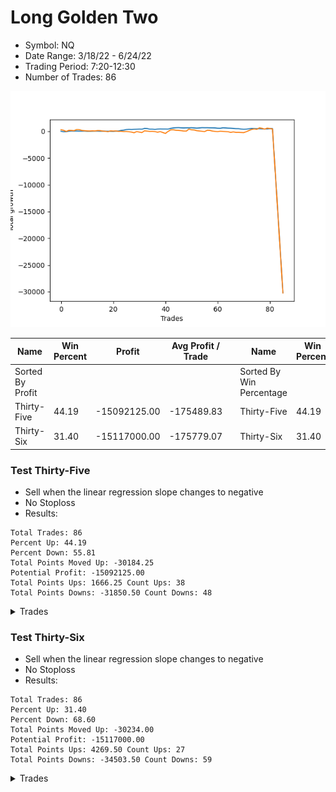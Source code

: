 # Long Golden Two 
- Symbol: NQ
- Date Range: 3/18/22 - 6/24/22
- Trading Period: 7:20-12:30
- Number of Trades: 86

![Plot](LongGoldenTwoNQ.png)

| Name | Win Percent | Profit | Avg Profit / Trade |     | Name | Win Percent | Profit | Avg Profit / Trade |
| ---- | ----------- | ------ | ------------------ | --- | ---- | ----------- | ------ | ------------------ |
| Sorted By <br> Profit | | | | | Sorted By <br> Win Percentage ||||
| Thirty-Five | 44.19 | -15092125.00 | -175489.83 |     | Thirty-Five | 44.19 | -15092125.00 | -175489.83 |
| Thirty-Six | 31.40 | -15117000.00 | -175779.07 |     | Thirty-Six | 31.40 | -15117000.00 | -175779.07 |

### Test Thirty-Five
* Sell when the linear regression slope changes to negative
* No Stoploss
* Results:
```
Total Trades: 86
Percent Up: 44.19
Percent Down: 55.81
Total Points Moved Up: -30184.25
Potential Profit: -15092125.00
Total Points Ups: 1666.25 Count Ups: 38
Total Points Downs: -31850.50 Count Downs: 48
```

<details><summary>Trades</summary>

<code>In: 2022-03-18 06:46:00		Out: 2022-03-18 06:56:05		Total Position Time: 10:05		Total Move Up: 27.00		Total to Date: 27.00</code> <br />
<code>In: 2022-03-21 06:46:00		Out: 2022-03-21 07:01:05		Total Position Time: 15:05		Total Move Up: -105.50		Total to Date: -78.50</code> <br />
<code>In: 2022-03-21 08:34:00		Out: 2022-03-21 08:46:05		Total Position Time: 12:05		Total Move Up: 13.00		Total to Date: -65.50</code> <br />
<code>In: 2022-03-22 06:46:00		Out: 2022-03-22 07:13:05		Total Position Time: 27:05		Total Move Up: 100.00		Total to Date: 34.50</code> <br />
<code>In: 2022-03-23 07:12:00		Out: 2022-03-23 07:23:05		Total Position Time: 11:05		Total Move Up: 34.50		Total to Date: 69.00</code> <br />
<code>In: 2022-03-24 06:46:00		Out: 2022-03-24 06:48:05		Total Position Time: 02:05		Total Move Up: -15.75		Total to Date: 53.25</code> <br />
<code>In: 2022-03-24 07:57:00		Out: 2022-03-24 08:10:05		Total Position Time: 13:05		Total Move Up: 14.25		Total to Date: 67.50</code> <br />
<code>In: 2022-03-25 06:56:00		Out: 2022-03-25 07:16:05		Total Position Time: 20:05		Total Move Up: -25.75		Total to Date: 41.75</code> <br />
<code>In: 2022-03-25 07:39:00		Out: 2022-03-25 07:46:05		Total Position Time: 07:05		Total Move Up: 2.75		Total to Date: 44.50</code> <br />
<code>In: 2022-03-28 06:46:00		Out: 2022-03-28 06:53:05		Total Position Time: 07:05		Total Move Up: 16.50		Total to Date: 61.00</code> <br />
<code>In: 2022-03-28 08:01:00		Out: 2022-03-28 08:03:05		Total Position Time: 02:05		Total Move Up: -40.50		Total to Date: 20.50</code> <br />
<code>In: 2022-03-28 08:15:00		Out: 2022-03-28 08:21:05		Total Position Time: 06:05		Total Move Up: -0.75		Total to Date: 19.75</code> <br />
<code>In: 2022-03-28 11:53:00		Out: 2022-03-28 12:05:05		Total Position Time: 12:05		Total Move Up: 17.25		Total to Date: 37.00</code> <br />
<code>In: 2022-03-29 09:07:00		Out: 2022-03-29 09:18:05		Total Position Time: 11:05		Total Move Up: 20.75		Total to Date: 57.75</code> <br />
<code>In: 2022-03-29 10:54:00		Out: 2022-03-29 10:57:05		Total Position Time: 03:05		Total Move Up: -2.75		Total to Date: 55.00</code> <br />
<code>In: 2022-03-30 06:51:00		Out: 2022-03-30 06:54:05		Total Position Time: 03:05		Total Move Up: -27.00		Total to Date: 28.00</code> <br />
<code>In: 2022-03-30 07:14:00		Out: 2022-03-30 07:22:05		Total Position Time: 08:05		Total Move Up: 11.75		Total to Date: 39.75</code> <br />
<code>In: 2022-03-31 07:37:00		Out: 2022-03-31 07:43:05		Total Position Time: 06:05		Total Move Up: -8.00		Total to Date: 31.75</code> <br />
<code>In: 2022-04-01 08:06:00		Out: 2022-04-01 08:11:05		Total Position Time: 05:05		Total Move Up: -1.75		Total to Date: 30.00</code> <br />
<code>In: 2022-04-04 06:46:00		Out: 2022-04-04 06:49:05		Total Position Time: 03:05		Total Move Up: -7.25		Total to Date: 22.75</code> <br />
<code>In: 2022-04-06 12:22:00		Out: 2022-04-06 12:31:00		Total Position Time: 09:00		Total Move Up: -31.25		Total to Date: -8.50</code> <br />
<code>In: 2022-04-07 06:46:00		Out: 2022-04-07 07:05:05		Total Position Time: 19:05		Total Move Up: 56.75		Total to Date: 48.25</code> <br />
<code>In: 2022-04-07 06:56:00		Out: 2022-04-07 07:05:05		Total Position Time: 09:05		Total Move Up: 14.75		Total to Date: 63.00</code> <br />
<code>In: 2022-04-08 07:50:00		Out: 2022-04-08 08:06:05		Total Position Time: 16:05		Total Move Up: 114.75		Total to Date: 177.75</code> <br />
<code>In: 2022-04-08 07:54:00		Out: 2022-04-08 08:06:05		Total Position Time: 12:05		Total Move Up: 41.50		Total to Date: 219.25</code> <br />
<code>In: 2022-04-08 07:50:00		Out: 2022-04-08 08:06:05		Total Position Time: 16:05		Total Move Up: 114.75		Total to Date: 334.00</code> <br />
<code>In: 2022-04-08 07:54:00		Out: 2022-04-08 08:06:05		Total Position Time: 12:05		Total Move Up: 41.50		Total to Date: 375.50</code> <br />
<code>In: 2022-04-11 06:49:00		Out: 2022-04-11 06:53:05		Total Position Time: 04:05		Total Move Up: -24.75		Total to Date: 350.75</code> <br />
<code>In: 2022-04-12 06:48:00		Out: 2022-04-12 06:58:05		Total Position Time: 10:05		Total Move Up: 33.75		Total to Date: 384.50</code> <br />
<code>In: 2022-04-13 06:46:00		Out: 2022-04-13 06:54:05		Total Position Time: 08:05		Total Move Up: 18.25		Total to Date: 402.75</code> <br />
<code>In: 2022-04-18 07:15:00		Out: 2022-04-18 07:32:05		Total Position Time: 17:05		Total Move Up: 30.25		Total to Date: 433.00</code> <br />
<code>In: 2022-04-18 11:52:00		Out: 2022-04-18 11:57:05		Total Position Time: 05:05		Total Move Up: -18.00		Total to Date: 415.00</code> <br />
<code>In: 2022-04-19 06:46:00		Out: 2022-04-19 07:07:05		Total Position Time: 21:05		Total Move Up: 139.00		Total to Date: 554.00</code> <br />
<code>In: 2022-04-21 06:46:00		Out: 2022-04-21 06:55:05		Total Position Time: 09:05		Total Move Up: -22.25		Total to Date: 531.75</code> <br />
<code>In: 2022-04-22 07:11:00		Out: 2022-04-22 07:31:05		Total Position Time: 20:05		Total Move Up: -111.50		Total to Date: 420.25</code> <br />
<code>In: 2022-04-25 06:46:00		Out: 2022-04-25 07:00:05		Total Position Time: 14:05		Total Move Up: -0.25		Total to Date: 420.00</code> <br />
<code>In: 2022-04-25 06:57:00		Out: 2022-04-25 07:00:05		Total Position Time: 03:05		Total Move Up: -55.25		Total to Date: 364.75</code> <br />
<code>In: 2022-04-25 07:27:00		Out: 2022-04-25 07:37:05		Total Position Time: 10:05		Total Move Up: 73.50		Total to Date: 438.25</code> <br />
<code>In: 2022-04-25 09:41:00		Out: 2022-04-25 09:49:05		Total Position Time: 08:05		Total Move Up: 20.75		Total to Date: 459.00</code> <br />
<code>In: 2022-04-27 06:46:00		Out: 2022-04-27 06:54:05		Total Position Time: 08:05		Total Move Up: -11.00		Total to Date: 448.00</code> <br />
<code>In: 2022-04-27 09:24:00		Out: 2022-04-27 09:34:05		Total Position Time: 10:05		Total Move Up: -2.00		Total to Date: 446.00</code> <br />
<code>In: 2022-04-28 08:45:00		Out: 2022-04-28 08:51:05		Total Position Time: 06:05		Total Move Up: -15.50		Total to Date: 430.50</code> <br />
<code>In: 2022-04-28 09:18:00		Out: 2022-04-28 09:52:05		Total Position Time: 34:05		Total Move Up: 125.25		Total to Date: 555.75</code> <br />
<code>In: 2022-04-29 06:46:00		Out: 2022-04-29 07:03:05		Total Position Time: 17:05		Total Move Up: 81.00		Total to Date: 636.75</code> <br />
<code>In: 2022-04-29 06:52:00		Out: 2022-04-29 07:03:05		Total Position Time: 11:05		Total Move Up: 42.75		Total to Date: 679.50</code> <br />
<code>In: 2022-05-02 06:46:00		Out: 2022-05-02 06:52:05		Total Position Time: 06:05		Total Move Up: 19.00		Total to Date: 698.50</code> <br />
<code>In: 2022-05-02 09:33:00		Out: 2022-05-02 09:40:05		Total Position Time: 07:05		Total Move Up: -37.75		Total to Date: 660.75</code> <br />
<code>In: 2022-05-03 07:00:00		Out: 2022-05-03 07:08:05		Total Position Time: 08:05		Total Move Up: -17.50		Total to Date: 643.25</code> <br />
<code>In: 2022-05-03 08:11:00		Out: 2022-05-03 08:15:05		Total Position Time: 04:05		Total Move Up: 19.75		Total to Date: 663.00</code> <br />
<code>In: 2022-05-04 10:07:00		Out: 2022-05-04 10:28:05		Total Position Time: 21:05		Total Move Up: -8.00		Total to Date: 655.00</code> <br />
<code>In: 2022-05-06 07:22:00		Out: 2022-05-06 07:26:05		Total Position Time: 04:05		Total Move Up: 27.00		Total to Date: 682.00</code> <br />
<code>In: 2022-05-09 06:46:00		Out: 2022-05-09 06:58:05		Total Position Time: 12:05		Total Move Up: -40.25		Total to Date: 641.75</code> <br />
<code>In: 2022-05-10 07:10:00		Out: 2022-05-10 07:24:05		Total Position Time: 14:05		Total Move Up: -35.75		Total to Date: 606.00</code> <br />
<code>In: 2022-05-10 11:39:00		Out: 2022-05-10 11:42:05		Total Position Time: 03:05		Total Move Up: 35.00		Total to Date: 641.00</code> <br />
<code>In: 2022-05-11 06:46:00		Out: 2022-05-11 06:56:05		Total Position Time: 10:05		Total Move Up: 49.50		Total to Date: 690.50</code> <br />
<code>In: 2022-05-12 06:50:00		Out: 2022-05-12 06:53:05		Total Position Time: 03:05		Total Move Up: -13.25		Total to Date: 677.25</code> <br />
<code>In: 2022-05-13 06:46:00		Out: 2022-05-13 06:50:05		Total Position Time: 04:05		Total Move Up: 3.50		Total to Date: 680.75</code> <br />
<code>In: 2022-05-16 06:46:00		Out: 2022-05-16 07:01:05		Total Position Time: 15:05		Total Move Up: -22.00		Total to Date: 658.75</code> <br />
<code>In: 2022-05-16 07:17:00		Out: 2022-05-16 07:20:05		Total Position Time: 03:05		Total Move Up: 0.50		Total to Date: 659.25</code> <br />
<code>In: 2022-05-16 10:41:00		Out: 2022-05-16 10:43:05		Total Position Time: 02:05		Total Move Up: -14.75		Total to Date: 644.50</code> <br />
<code>In: 2022-05-17 06:46:00		Out: 2022-05-17 07:00:05		Total Position Time: 14:05		Total Move Up: -58.25		Total to Date: 586.25</code> <br />
<code>In: 2022-05-17 09:45:00		Out: 2022-05-17 09:49:05		Total Position Time: 04:05		Total Move Up: -10.25		Total to Date: 576.00</code> <br />
<code>In: 2022-05-19 06:46:00		Out: 2022-05-19 07:08:05		Total Position Time: 22:05		Total Move Up: 90.25		Total to Date: 666.25</code> <br />
<code>In: 2022-05-19 07:08:00		Out: 2022-05-19 07:14:05		Total Position Time: 06:05		Total Move Up: -24.25		Total to Date: 642.00</code> <br />
<code>In: 2022-05-20 06:46:00		Out: 2022-05-20 06:48:05		Total Position Time: 02:05		Total Move Up: -39.00		Total to Date: 603.00</code> <br />
<code>In: 2022-05-23 06:46:00		Out: 2022-05-23 06:55:05		Total Position Time: 09:05		Total Move Up: -16.00		Total to Date: 587.00</code> <br />
<code>In: 2022-05-23 07:45:00		Out: 2022-05-23 07:52:05		Total Position Time: 07:05		Total Move Up: -35.00		Total to Date: 552.00</code> <br />
<code>In: 2022-05-24 09:29:00		Out: 2022-05-24 09:33:05		Total Position Time: 04:05		Total Move Up: -37.25		Total to Date: 514.75</code> <br />
<code>In: 2022-05-24 10:45:00		Out: 2022-05-24 10:49:05		Total Position Time: 04:05		Total Move Up: -4.25		Total to Date: 510.50</code> <br />
<code>In: 2022-05-25 06:46:00		Out: 2022-05-25 07:07:05		Total Position Time: 21:05		Total Move Up: -70.75		Total to Date: 439.75</code> <br />
<code>In: 2022-05-25 06:58:00		Out: 2022-05-25 07:07:05		Total Position Time: 09:05		Total Move Up: -44.75		Total to Date: 395.00</code> <br />
<code>In: 2022-05-25 07:16:00		Out: 2022-05-25 07:26:05		Total Position Time: 10:05		Total Move Up: 26.50		Total to Date: 421.50</code> <br />
<code>In: 2022-05-26 06:46:00		Out: 2022-05-26 07:05:05		Total Position Time: 19:05		Total Move Up: 69.50		Total to Date: 491.00</code> <br />
<code>In: 2022-05-27 06:46:00		Out: 2022-05-27 07:01:05		Total Position Time: 15:05		Total Move Up: 49.00		Total to Date: 540.00</code> <br />
<code>In: 2022-05-31 07:45:00		Out: 2022-05-31 07:50:05		Total Position Time: 05:05		Total Move Up: -26.00		Total to Date: 514.00</code> <br />
<code>In: 2022-06-01 06:46:00		Out: 2022-06-01 06:48:05		Total Position Time: 02:05		Total Move Up: -15.00		Total to Date: 499.00</code> <br />
<code>In: 2022-06-02 06:46:00		Out: 2022-06-02 06:53:05		Total Position Time: 07:05		Total Move Up: -0.25		Total to Date: 498.75</code> <br />
<code>In: 2022-06-03 07:03:00		Out: 2022-06-03 07:06:05		Total Position Time: 03:05		Total Move Up: -39.25		Total to Date: 459.50</code> <br />
<code>In: 2022-06-06 07:06:00		Out: 2022-06-06 07:12:05		Total Position Time: 06:05		Total Move Up: -6.00		Total to Date: 453.50</code> <br />
<code>In: 2022-06-07 06:46:00		Out: 2022-06-07 06:49:05		Total Position Time: 03:05		Total Move Up: -2.25		Total to Date: 451.25</code> <br />
<code>In: 2022-06-08 06:46:00		Out: 2022-06-08 07:00:05		Total Position Time: 14:05		Total Move Up: 60.50		Total to Date: 511.75</code> <br />
<code>In: 2022-06-09 06:53:00		Out: 2022-06-09 06:59:05		Total Position Time: 06:05		Total Move Up: 10.00		Total to Date: 521.75</code> <br />
<code>In: 2022-06-14 07:06:00		Out: 2022-06-14 07:27:05		Total Position Time: 21:05		Total Move Up: -7609.00		Total to Date: -7087.25</code> <br />
<code>In: 2022-06-14 10:22:00		Out: 2022-06-14 10:27:05		Total Position Time: 05:05		Total Move Up: -7650.75		Total to Date: -14738.00</code> <br />
<code>In: 2022-06-15 06:46:00		Out: 2022-06-15 06:49:05		Total Position Time: 03:05		Total Move Up: -7717.25		Total to Date: -22455.25</code> <br />
<code>In: 2022-06-15 09:10:00		Out: 2022-06-15 09:13:05		Total Position Time: 03:05		Total Move Up: -7729.00		Total to Date: -30184.25</code> <br />


</details>

### Test Thirty-Six
* Sell when the linear regression slope changes to negative
* No Stoploss
* Results:
```
Total Trades: 86
Percent Up: 31.40
Percent Down: 68.60
Total Points Moved Up: -30234.00
Potential Profit: -15117000.00
Total Points Ups: 4269.50 Count Ups: 27
Total Points Downs: -34503.50 Count Downs: 59
```

<details><summary>Trades</summary>

<code>In: 2022-03-18 06:46:00		Out: 2022-03-18 12:31:00		Total Position Time: 345:00		Total Move Up: 301.00		Total to Date: 301.00</code> <br />
<code>In: 2022-03-21 06:46:00		Out: 2022-03-21 06:55:05		Total Position Time: 09:05		Total Move Up: -105.75		Total to Date: 195.25</code> <br />
<code>In: 2022-03-21 08:34:00		Out: 2022-03-21 10:18:05		Total Position Time: 104:05		Total Move Up: -203.50		Total to Date: -8.25</code> <br />
<code>In: 2022-03-22 06:46:00		Out: 2022-03-22 12:31:00		Total Position Time: 345:00		Total Move Up: 197.25		Total to Date: 189.00</code> <br />
<code>In: 2022-03-23 07:12:00		Out: 2022-03-23 11:36:05		Total Position Time: 264:05		Total Move Up: -15.25		Total to Date: 173.75</code> <br />
<code>In: 2022-03-24 06:46:00		Out: 2022-03-24 07:22:05		Total Position Time: 36:05		Total Move Up: -44.25		Total to Date: 129.50</code> <br />
<code>In: 2022-03-24 07:57:00		Out: 2022-03-24 12:31:00		Total Position Time: 274:00		Total Move Up: 203.75		Total to Date: 333.25</code> <br />
<code>In: 2022-03-25 06:56:00		Out: 2022-03-25 06:58:05		Total Position Time: 02:05		Total Move Up: -21.25		Total to Date: 312.00</code> <br />
<code>In: 2022-03-25 07:39:00		Out: 2022-03-25 08:14:05		Total Position Time: 35:05		Total Move Up: -140.50		Total to Date: 171.50</code> <br />
<code>In: 2022-03-28 06:46:00		Out: 2022-03-28 07:26:05		Total Position Time: 40:05		Total Move Up: -43.75		Total to Date: 127.75</code> <br />
<code>In: 2022-03-28 08:01:00		Out: 2022-03-28 08:11:05		Total Position Time: 10:05		Total Move Up: -38.25		Total to Date: 89.50</code> <br />
<code>In: 2022-03-28 08:15:00		Out: 2022-03-28 08:30:05		Total Position Time: 15:05		Total Move Up: -23.25		Total to Date: 66.25</code> <br />
<code>In: 2022-03-28 11:53:00		Out: 2022-03-28 12:31:00		Total Position Time: 38:00		Total Move Up: 40.50		Total to Date: 106.75</code> <br />
<code>In: 2022-03-29 09:07:00		Out: 2022-03-29 09:42:05		Total Position Time: 35:05		Total Move Up: -25.50		Total to Date: 81.25</code> <br />
<code>In: 2022-03-29 10:54:00		Out: 2022-03-29 12:31:00		Total Position Time: 97:00		Total Move Up: 70.75		Total to Date: 152.00</code> <br />
<code>In: 2022-03-30 06:51:00		Out: 2022-03-30 07:12:05		Total Position Time: 21:05		Total Move Up: -11.50		Total to Date: 140.50</code> <br />
<code>In: 2022-03-30 07:14:00		Out: 2022-03-30 08:13:05		Total Position Time: 59:05		Total Move Up: -83.50		Total to Date: 57.00</code> <br />
<code>In: 2022-03-31 07:37:00		Out: 2022-03-31 09:41:05		Total Position Time: 124:05		Total Move Up: -46.75		Total to Date: 10.25</code> <br />
<code>In: 2022-04-01 08:06:00		Out: 2022-04-01 08:31:05		Total Position Time: 25:05		Total Move Up: -67.25		Total to Date: -57.00</code> <br />
<code>In: 2022-04-04 06:46:00		Out: 2022-04-04 12:31:00		Total Position Time: 345:00		Total Move Up: 147.75		Total to Date: 90.75</code> <br />
<code>In: 2022-04-06 12:22:00		Out: 2022-04-06 12:31:00		Total Position Time: 09:00		Total Move Up: -31.25		Total to Date: 59.50</code> <br />
<code>In: 2022-04-07 06:46:00		Out: 2022-04-07 06:52:05		Total Position Time: 06:05		Total Move Up: 18.00		Total to Date: 77.50</code> <br />
<code>In: 2022-04-07 06:56:00		Out: 2022-04-07 07:43:05		Total Position Time: 47:05		Total Move Up: -81.00		Total to Date: -3.50</code> <br />
<code>In: 2022-04-08 07:50:00		Out: 2022-04-08 12:21:05		Total Position Time: 271:05		Total Move Up: 18.75		Total to Date: 15.25</code> <br />
<code>In: 2022-04-08 07:54:00		Out: 2022-04-08 12:21:05		Total Position Time: 267:05		Total Move Up: -54.50		Total to Date: -39.25</code> <br />
<code>In: 2022-04-08 07:50:00		Out: 2022-04-08 12:21:05		Total Position Time: 271:05		Total Move Up: 18.75		Total to Date: -20.50</code> <br />
<code>In: 2022-04-08 07:54:00		Out: 2022-04-08 12:21:05		Total Position Time: 267:05		Total Move Up: -54.50		Total to Date: -75.00</code> <br />
<code>In: 2022-04-11 06:49:00		Out: 2022-04-11 07:22:05		Total Position Time: 33:05		Total Move Up: -63.75		Total to Date: -138.75</code> <br />
<code>In: 2022-04-12 06:48:00		Out: 2022-04-12 07:51:05		Total Position Time: 63:05		Total Move Up: -115.00		Total to Date: -253.75</code> <br />
<code>In: 2022-04-13 06:46:00		Out: 2022-04-13 12:31:00		Total Position Time: 345:00		Total Move Up: 212.00		Total to Date: -41.75</code> <br />
<code>In: 2022-04-18 07:15:00		Out: 2022-04-18 08:49:05		Total Position Time: 94:05		Total Move Up: -98.25		Total to Date: -140.00</code> <br />
<code>In: 2022-04-18 11:52:00		Out: 2022-04-18 12:31:00		Total Position Time: 39:00		Total Move Up: -83.50		Total to Date: -223.50</code> <br />
<code>In: 2022-04-19 06:46:00		Out: 2022-04-19 12:31:00		Total Position Time: 345:00		Total Move Up: 327.00		Total to Date: 103.50</code> <br />
<code>In: 2022-04-21 06:46:00		Out: 2022-04-21 07:01:05		Total Position Time: 15:05		Total Move Up: -55.25		Total to Date: 48.25</code> <br />
<code>In: 2022-04-22 07:11:00		Out: 2022-04-22 07:16:05		Total Position Time: 05:05		Total Move Up: -61.00		Total to Date: -12.75</code> <br />
<code>In: 2022-04-25 06:46:00		Out: 2022-04-25 06:48:05		Total Position Time: 02:05		Total Move Up: 13.50		Total to Date: 0.75</code> <br />
<code>In: 2022-04-25 06:57:00		Out: 2022-04-25 07:01:05		Total Position Time: 04:05		Total Move Up: -43.75		Total to Date: -43.00</code> <br />
<code>In: 2022-04-25 07:27:00		Out: 2022-04-25 08:55:05		Total Position Time: 88:05		Total Move Up: -125.00		Total to Date: -168.00</code> <br />
<code>In: 2022-04-25 09:41:00		Out: 2022-04-25 12:31:00		Total Position Time: 170:00		Total Move Up: 121.75		Total to Date: -46.25</code> <br />
<code>In: 2022-04-27 06:46:00		Out: 2022-04-27 07:14:05		Total Position Time: 28:05		Total Move Up: -170.00		Total to Date: -216.25</code> <br />
<code>In: 2022-04-27 09:24:00		Out: 2022-04-27 12:31:00		Total Position Time: 187:00		Total Move Up: -165.00		Total to Date: -381.25</code> <br />
<code>In: 2022-04-28 08:45:00		Out: 2022-04-28 12:31:00		Total Position Time: 226:00		Total Move Up: 364.00		Total to Date: -17.25</code> <br />
<code>In: 2022-04-28 09:18:00		Out: 2022-04-28 12:31:00		Total Position Time: 193:00		Total Move Up: 291.75		Total to Date: 274.50</code> <br />
<code>In: 2022-04-29 06:46:00		Out: 2022-04-29 06:49:05		Total Position Time: 03:05		Total Move Up: 20.75		Total to Date: 295.25</code> <br />
<code>In: 2022-04-29 06:52:00		Out: 2022-04-29 07:28:05		Total Position Time: 36:05		Total Move Up: -92.50		Total to Date: 202.75</code> <br />
<code>In: 2022-05-02 06:46:00		Out: 2022-05-02 08:54:05		Total Position Time: 128:05		Total Move Up: -15.00		Total to Date: 187.75</code> <br />
<code>In: 2022-05-02 09:33:00		Out: 2022-05-02 09:49:05		Total Position Time: 16:05		Total Move Up: -49.50		Total to Date: 138.25</code> <br />
<code>In: 2022-05-03 07:00:00		Out: 2022-05-03 07:54:05		Total Position Time: 54:05		Total Move Up: -76.50		Total to Date: 61.75</code> <br />
<code>In: 2022-05-03 08:11:00		Out: 2022-05-03 12:31:00		Total Position Time: 260:00		Total Move Up: -8.00		Total to Date: 53.75</code> <br />
<code>In: 2022-05-04 10:07:00		Out: 2022-05-04 12:31:00		Total Position Time: 144:00		Total Move Up: 366.25		Total to Date: 420.00</code> <br />
<code>In: 2022-05-06 07:22:00		Out: 2022-05-06 12:10:05		Total Position Time: 288:05		Total Move Up: -132.00		Total to Date: 288.00</code> <br />
<code>In: 2022-05-09 06:46:00		Out: 2022-05-09 06:51:05		Total Position Time: 05:05		Total Move Up: -31.00		Total to Date: 257.00</code> <br />
<code>In: 2022-05-10 07:10:00		Out: 2022-05-10 07:40:05		Total Position Time: 30:05		Total Move Up: -124.25		Total to Date: 132.75</code> <br />
<code>In: 2022-05-10 11:39:00		Out: 2022-05-10 12:31:00		Total Position Time: 52:00		Total Move Up: -59.25		Total to Date: 73.50</code> <br />
<code>In: 2022-05-11 06:46:00		Out: 2022-05-11 08:22:05		Total Position Time: 96:05		Total Move Up: -57.00		Total to Date: 16.50</code> <br />
<code>In: 2022-05-12 06:50:00		Out: 2022-05-12 10:46:05		Total Position Time: 236:05		Total Move Up: -58.75		Total to Date: -42.25</code> <br />
<code>In: 2022-05-13 06:46:00		Out: 2022-05-13 12:31:00		Total Position Time: 345:00		Total Move Up: 243.25		Total to Date: 201.00</code> <br />
<code>In: 2022-05-16 06:46:00		Out: 2022-05-16 06:50:05		Total Position Time: 04:05		Total Move Up: -14.25		Total to Date: 186.75</code> <br />
<code>In: 2022-05-16 07:17:00		Out: 2022-05-16 08:01:05		Total Position Time: 44:05		Total Move Up: -132.50		Total to Date: 54.25</code> <br />
<code>In: 2022-05-16 10:41:00		Out: 2022-05-16 12:31:00		Total Position Time: 110:00		Total Move Up: -61.50		Total to Date: -7.25</code> <br />
<code>In: 2022-05-17 06:46:00		Out: 2022-05-17 06:53:05		Total Position Time: 07:05		Total Move Up: -39.25		Total to Date: -46.50</code> <br />
<code>In: 2022-05-17 09:45:00		Out: 2022-05-17 12:31:00		Total Position Time: 166:00		Total Move Up: 75.00		Total to Date: 28.50</code> <br />
<code>In: 2022-05-19 06:46:00		Out: 2022-05-19 06:48:05		Total Position Time: 02:05		Total Move Up: -33.50		Total to Date: -5.00</code> <br />
<code>In: 2022-05-19 07:08:00		Out: 2022-05-19 12:31:00		Total Position Time: 323:00		Total Move Up: -37.25		Total to Date: -42.25</code> <br />
<code>In: 2022-05-20 06:46:00		Out: 2022-05-20 06:50:05		Total Position Time: 04:05		Total Move Up: -34.75		Total to Date: -77.00</code> <br />
<code>In: 2022-05-23 06:46:00		Out: 2022-05-23 07:06:05		Total Position Time: 20:05		Total Move Up: -116.50		Total to Date: -193.50</code> <br />
<code>In: 2022-05-23 07:45:00		Out: 2022-05-23 12:31:00		Total Position Time: 286:00		Total Move Up: 87.50		Total to Date: -106.00</code> <br />
<code>In: 2022-05-24 09:29:00		Out: 2022-05-24 10:22:05		Total Position Time: 53:05		Total Move Up: -84.50		Total to Date: -190.50</code> <br />
<code>In: 2022-05-24 10:45:00		Out: 2022-05-24 12:31:00		Total Position Time: 106:00		Total Move Up: 5.25		Total to Date: -185.25</code> <br />
<code>In: 2022-05-25 06:46:00		Out: 2022-05-25 06:56:05		Total Position Time: 10:05		Total Move Up: -21.50		Total to Date: -206.75</code> <br />
<code>In: 2022-05-25 06:58:00		Out: 2022-05-25 07:11:05		Total Position Time: 13:05		Total Move Up: -24.00		Total to Date: -230.75</code> <br />
<code>In: 2022-05-25 07:16:00		Out: 2022-05-25 12:31:00		Total Position Time: 315:00		Total Move Up: 167.25		Total to Date: -63.50</code> <br />
<code>In: 2022-05-26 06:46:00		Out: 2022-05-26 12:31:00		Total Position Time: 345:00		Total Move Up: 225.00		Total to Date: 161.50</code> <br />
<code>In: 2022-05-27 06:46:00		Out: 2022-05-27 12:31:00		Total Position Time: 345:00		Total Move Up: 192.00		Total to Date: 353.50</code> <br />
<code>In: 2022-05-31 07:45:00		Out: 2022-05-31 12:31:00		Total Position Time: 286:00		Total Move Up: 99.50		Total to Date: 453.00</code> <br />
<code>In: 2022-06-01 06:46:00		Out: 2022-06-01 07:11:05		Total Position Time: 25:05		Total Move Up: -79.00		Total to Date: 374.00</code> <br />
<code>In: 2022-06-02 06:46:00		Out: 2022-06-02 12:31:00		Total Position Time: 345:00		Total Move Up: 279.50		Total to Date: 653.50</code> <br />
<code>In: 2022-06-03 07:03:00		Out: 2022-06-03 07:29:05		Total Position Time: 26:05		Total Move Up: -88.75		Total to Date: 564.75</code> <br />
<code>In: 2022-06-06 07:06:00		Out: 2022-06-06 08:28:05		Total Position Time: 82:05		Total Move Up: -131.00		Total to Date: 433.75</code> <br />
<code>In: 2022-06-07 06:46:00		Out: 2022-06-07 12:31:00		Total Position Time: 345:00		Total Move Up: 161.75		Total to Date: 595.50</code> <br />
<code>In: 2022-06-08 06:46:00		Out: 2022-06-08 09:43:05		Total Position Time: 177:05		Total Move Up: -64.75		Total to Date: 530.75</code> <br />
<code>In: 2022-06-09 06:53:00		Out: 2022-06-09 08:27:05		Total Position Time: 94:05		Total Move Up: -64.75		Total to Date: 466.00</code> <br />
<code>In: 2022-06-14 07:06:00		Out: 2022-06-14 07:16:05		Total Position Time: 10:05		Total Move Up: -7607.00		Total to Date: -7141.00</code> <br />
<code>In: 2022-06-14 10:22:00		Out: 2022-06-14 11:58:05		Total Position Time: 96:05		Total Move Up: -7678.75		Total to Date: -14819.75</code> <br />
<code>In: 2022-06-15 06:46:00		Out: 2022-06-15 07:48:05		Total Position Time: 62:05		Total Move Up: -7730.25		Total to Date: -22550.00</code> <br />
<code>In: 2022-06-15 09:10:00		Out: 2022-06-15 12:31:00		Total Position Time: 201:00		Total Move Up: -7684.00		Total to Date: -30234.00</code> <br />


</details>